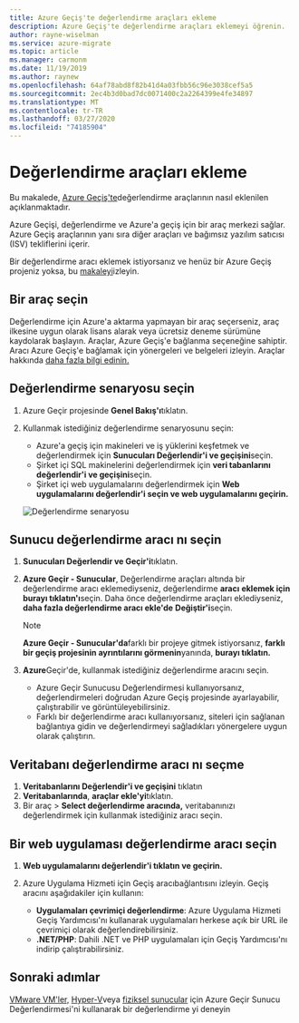 ```yaml
---
title: Azure Geçiş'te değerlendirme araçları ekleme
description: Azure Geçiş'te değerlendirme araçları eklemeyi öğrenin.
author: rayne-wiselman
ms.service: azure-migrate
ms.topic: article
ms.manager: carmonm
ms.date: 11/19/2019
ms.author: raynew
ms.openlocfilehash: 64af78abd8f82b41d4a03fbb56c96e3038cef5a5
ms.sourcegitcommit: 2ec4b3d0bad7dc0071400c2a2264399e4fe34897
ms.translationtype: MT
ms.contentlocale: tr-TR
ms.lasthandoff: 03/27/2020
ms.locfileid: "74185904"
---
```

# <a name="add-assessment-tools"></a>Değerlendirme araçları ekleme

Bu makalede, [Azure Geçiş'te](migrate-overview.md)değerlendirme araçlarının nasıl eklenilen açıklanmaktadır.

Azure Geçişi, değerlendirme ve Azure'a geçiş için bir araç merkezi sağlar. Azure Geçiş araçlarının yanı sıra diğer araçları ve bağımsız yazılım satıcısı (ISV) tekliflerini içerir.

Bir değerlendirme aracı eklemek istiyorsanız ve henüz bir Azure Geçiş projeniz yoksa, bu [makaleyi](how-to-add-tool-first-time.md)izleyin.

## <a name="select-a-tool"></a>Bir araç seçin

Değerlendirme için Azure'a aktarma yapmayan bir araç seçerseniz, araç ilkesine uygun olarak lisans alarak veya ücretsiz deneme sürümüne kaydolarak başlayın. Araçlar, Azure Geçiş'e bağlanma seçeneğine sahiptir. Aracı Azure Geçiş'e bağlamak için yönergeleri ve belgeleri izleyin. Araçlar hakkında [daha fazla bilgi edinin.](migrate-services-overview.md)


## <a name="select-an-assessment-scenario"></a>Değerlendirme senaryosu seçin

1. Azure Geçir projesinde **Genel Bakış'ı**tıklatın.
2. Kullanmak istediğiniz değerlendirme senaryosunu seçin:

    - Azure'a geçiş için makineleri ve iş yüklerini keşfetmek ve değerlendirmek için **Sunucuları Değerlendir'i ve geçişini**seçin.
    - Şirket içi SQL makinelerini değerlendirmek için **veri tabanlarını değerlendir'i ve geçişini**seçin.
    - Şirket içi web uygulamalarını değerlendirmek için **Web uygulamalarını değerlendir'i seçin ve web uygulamalarını geçirin.**

    ![Değerlendirme senaryosu](./media/how-to-assess/assess-scenario.png)

## <a name="select-a-server-assessment-tool"></a>Sunucu değerlendirme aracı nı seçin 

1. **Sunucuları Değerlendir ve Geçir'i**tıklatın.
2. **Azure Geçir - Sunucular**, Değerlendirme araçları altında bir değerlendirme aracı eklemediyseniz, değerlendirme **aracı** **eklemek için burayı tıklatın'ı**seçin. Daha önce değerlendirme araçları eklediyseniz, **daha fazla değerlendirme aracı ekle'de** **Değiştir'i**seçin.

    > [!NOTE]
    > **Azure Geçir - Sunucular'da**farklı bir projeye gitmek istiyorsanız, **farklı bir geçiş projesinin ayrıntılarını görmenin**yanında, **burayı tıklatın.**

3. **Azure**Geçir'de, kullanmak istediğiniz değerlendirme aracını seçin.

    - Azure Geçir Sunucusu Değerlendirmesi kullanıyorsanız, değerlendirmeleri doğrudan Azure Geçiş projesinde ayarlayabilir, çalıştırabilir ve görüntüleyebilirsiniz.
    - Farklı bir değerlendirme aracı kullanıyorsanız, siteleri için sağlanan bağlantıya gidin ve değerlendirmeyi sağladıkları yönergelere uygun olarak çalıştırın.


## <a name="select-a-database-assessment-tool"></a>Veritabanı değerlendirme aracı nı seçme

1. **Veritabanlarını Değerlendir'i ve geçişini** tıklatın
2. **Veritabanlarında**, **araçlar ekle'yi**tıklatın.
3. Bir araç > **Select değerlendirme aracında,** veritabanınızı değerlendirmek için kullanmak istediğiniz aracı seçin.

## <a name="select-a-web-app-assessment-tool"></a>Bir web uygulaması değerlendirme aracı seçin

1. **Web uygulamalarını değerlendir'i tıklatın ve geçirin.**
2. Azure Uygulama Hizmeti için Geçiş aracıbağlantısını izleyin. Geçiş aracını aşağıdakiler için kullanın:

    - **Uygulamaları çevrimiçi değerlendirme**: Azure Uygulama Hizmeti Geçiş Yardımcısı'nı kullanarak uygulamaları herkese açık bir URL ile çevrimiçi olarak değerlendirebilirsiniz.
    - **.NET/PHP**: Dahili .NET ve PHP uygulamaları için Geçiş Yardımcısı'nı indirip çalıştırabilirsiniz.



## <a name="next-steps"></a>Sonraki adımlar

[VMware VM'ler,](tutorial-prepare-vmware.md) [Hyper-V](tutorial-prepare-hyper-v.md)veya [fiziksel sunucular](tutorial-prepare-physical.md) için Azure Geçir Sunucu Değerlendirmesi'ni kullanarak bir değerlendirme yi deneyin
